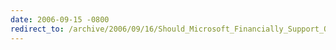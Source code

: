 ```yaml
---
date: 2006-09-15 -0800
redirect_to: /archive/2006/09/16/Should_Microsoft_Financially_Support_Open_Source_Projects.aspx/
---
```

